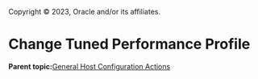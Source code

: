 Copyright © 2023, Oracle and/or its affiliates.

# Change Tuned Performance Profile

**Parent topic:**[General Host Configuration Actions](../topics/cockpit-config_host_tasks.md)

